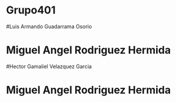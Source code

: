 # Grupo401
#Luis Armando Guadarrama Osorio


# Miguel Angel Rodriguez Hermida

#Hector Gamaliel Velazquez Garcia

# Miguel Angel Rodriguez Hermida

